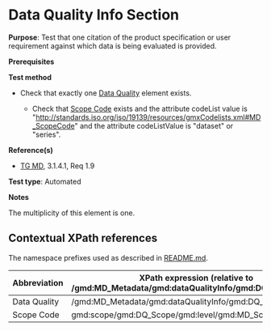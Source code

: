 # Data Quality Info Section 

**Purpose**: Test that one citation of the product specification or user requirement against which data is being evaluated is provided.

**Prerequisites**

**Test method**

* Check that exactly one [Data Quality](#dataQuality) element exists.

    * Check that [Scope Code](#scopeCode) exists and the attribute codeList value is "http://standards.iso.org/iso/19139/resources/gmxCodelists.xml#MD_ScopeCode" and the attribute codeListValue is "dataset" or "series".

**Reference(s)**

* [TG MD](./README.md#ref_TG_MD), 3.1.4.1, Req 1.9

**Test type**: Automated

**Notes**

The multiplicity of this element is one.

## Contextual XPath references

The namespace prefixes used as described in [README.md](./README.md#namespaces).

Abbreviation                                   |  XPath expression (relative to /gmd:MD_Metadata/gmd:dataQualityInfo/gmd:DQ_DataQuality)
-----------------------------------------------| -------------------------------------------------------------------------
<a name="dataQuality"></a> Data Quality | /gmd:MD_Metadata/gmd:dataQualityInfo/gmd:DQ_DataQuality
<a name="scopeCode"></a> Scope Code | gmd:scope/gmd:DQ_Scope/gmd:level/gmd:MD_ScopeCode
